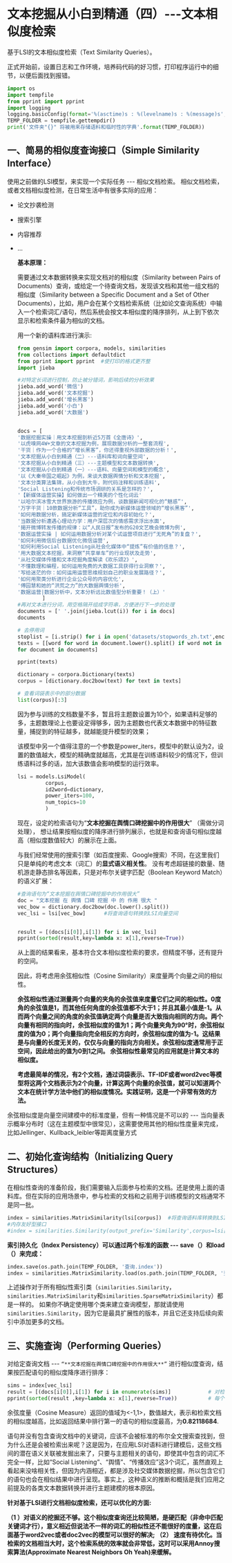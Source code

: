 # 文本挖掘从小白到精通（四）---文本相似度检索

基于LSI的文本相似度检索（Text Similarity Queries）。

正式开始前，设置日志和工作环境，培养码代码的好习惯，打印程序运行中的细节，以便后面找到报错。

```python
import os
import tempfile
from pprint import pprint
import logging
logging.basicConfig(format='%(asctime)s : %(levelname)s : %(message)s', level=logging.INFO)
TEMP_FOLDER = tempfile.gettempdir()
print('文件夹"{}" 将被用来存储语料和临时性的字典'.format(TEMP_FOLDER))
```

## **一、简易的相似度查询接口（Simple Similarity Interface）**

使用之前做的LSI模型，来实现一个实际任务 --- 相似文档检索。 相似文档检索，或者文档相似度检测，在日常生活中有很多实际的应用：

- 论文抄袭检测

- 搜索引擎

- 内容推荐

- ...

  **基本原理：**

  需要通过文本数据转换来实现文档对的相似度（Similarity between Pairs of Documents）查询，或给定一个待查询文档，发现该文档和其他一组文档的相似度（Similarity between a Specific Document and a Set of Other Documents），比如，用户会在某个文档检索系统（比如论文查询系统）中输入一个检索词汇/语句，然后系统会按文本相似度的降序排列，从上到下依次显示和检索条件最为相似的文档。

  用一个新的语料库进行演示:

  ```python
  from gensim import corpora, models, similarities
  from collections import defaultdict
  from pprint import pprint  #使打印的格式更齐整
  import jieba
  
  #对特定长词进行控制，防止被分错词，影响后续的分析效果
  jieba.add_word('微信')      
  jieba.add_word('文本挖掘')   
  jieba.add_word('增长黑客')   
  jieba.add_word('小白')   
  jieba.add_word('大数据') 
  
  
  docs = [
  '数据挖掘实操｜用文本挖掘剖析近5万首《全唐诗》',
  '以虎嗅网4W+文章的文本挖掘为例，展现数据分析的一整套流程',
  '干货｜作为一个合格的“增长黑客”，你还得重视外部数据的分析！',
  '文本挖掘从小白到精通（二）---语料库和词向量空间',
  '文本挖掘从小白到精通（三）---主题模型和文本数据转换',
  '文本挖掘从小白到精通（一）---语料、向量空间和模型的概念',
  '以《大秦帝国之崛起》为例，来谈大数据舆情分析和文本挖掘',
  '文本分类算法集锦，从小白到大牛，附代码注释和训练语料',
  'Social Listening和传统市场调研的关系是怎样的？',
  '【新媒体运营实操】如何做出一个精美的个性化词云'
  '以哈尔滨冰雪大世界旅游的传播效应为例，谈数据新闻可视化的“魅惑”',
  '万字干货｜10款数据分析“工具”，助你成为新媒体运营领域的“增长黑客”',
  '如何用数据分析，搞定新媒体运营的定位和内容初始化？',
  '当数据分析遭遇心理动力学：用户深层次的情感需求浮出水面',
  '揭开微博转发传播的规律：以“人民日报”发布的G20文艺晚会微博为例',
  '数据运营实操 | 如何运用数据分析对某个试运营项目进行“无死角”的复盘？',
  '如何利用微信后台数据优化微信运营',
  '如何利用Social Listening从社会化媒体中“提炼”有价值的信息？',
  '用大数据文本挖掘，来洞察“共享单车”的行业现状及走势',
  '从社交媒体传播和文本挖掘角度解读《欢乐颂2》',
  '不懂数理和编程，如何运用免费的大数据工具获得行业洞察？',
  '写给迷茫的你：如何运用运营思维规划自己的职业发展路径？',
  '如何用聚类分析进行企业公众号的内容优化',
  '傅园慧和她的“洪荒之力”的大数据舆情分析',
  '数据运营|数据分析中，文本分析远比数值型分析重要！（上）'
          ]
  #再对文本进行分词，用空格隔开组成字符串，方便进行下一步的处理    
  documents = [' '.join(jieba.lcut(i)) for i in docs]
  documents 
  
  # 去停用词
  stoplist = [i.strip() for i in open('datasets/stopwords_zh.txt',encoding='utf-8').readlines()]
  texts = [[word for word in document.lower().split() if word not in stoplist]
  for document in documents]
  
  pprint(texts)
  
  dictionary = corpora.Dictionary(texts)
  corpus = [dictionary.doc2bow(text) for text in texts]
  
  # 查看词袋表示中的部分数据
  list(corpus)[:3]
  ```

  因为参与训练的文档数量不多，暂且将主题数设置为10个，如果语料足够的多，主题数理论上也要设定得够多，因为主题数也代表文本数据中的特征数量，捕捉到的特征越多，就越能提升模型的效果；

  该模型中另一个值得注意的一个参数是power_iters，模型中的默认设为2，设置的数值越大，模型的精确度就越高，尤其是在训练语料较少的情况下，但训练语料过多的话，加大该数值会影响模型的运行效率。

  ```python
  lsi = models.LsiModel(
           corpus, 
           id2word=dictionary,
           power_iters=100,
           num_topics=10
           )
  ```

  现在，设定的检索语句为“**文本挖掘在舆情口碑挖掘中的作用很大**” （需做分词处理）， 想让结果按相似度的降序进行排列展示，也就是和查询语句相似度越高（相似度数值较大）的展示在上面。

  与我们经常使用的搜索引擎（如百度搜索、Google搜索）不同，在这里我们只是单纯的考虑文本（词汇）的**显式语义相关性**。 没有考虑超链接的数量、随机游走静态排名等因素，只是对布尔关键字匹配（Boolean Keyword Match）的语义扩展：

  ```python
  #查询语句为“文本挖掘在舆情口碑挖掘中的作用很大” 
  doc = "文本挖掘 在 舆情 口碑 挖掘 中 的 作用 很大 "
  vec_bow = dictionary.doc2bow(doc.lower().split())
  vec_lsi = lsi[vec_bow]      #将查询语句转换到LSI向量空间
  
  
  result = [(docs[i[0]],i[1]) for i in vec_lsi]
  pprint(sorted(result,key=lambda x: x[1],reverse=True))
  ```

  从上面的结果看来，基本符合文本相似度检索的要求，但精度不够，还有提升的空间。

  因此，将考虑用余弦相似性（Cosine Similarity）来度量两个向量之间的相似性。

  **余弦相似性通过测量两个向量的夹角的余弦值来度量它们之间的相似性。0度角的余弦值是1，而其他任何角度的余弦值都不大于1；并且其最小值是-1。从而两个向量之间的角度的余弦值确定两个向量是否大致指向相同的方向。两个向量有相同的指向时，余弦相似度的值为1；两个向量夹角为90°时，余弦相似度的值为0；两个向量指向完全相反的方向时，余弦相似度的值为-1。这结果是与向量的长度无关的，仅仅与向量的指向方向相关。余弦相似度通常用于正空间，因此给出的值为0到1之间。 余弦相似性最常见的应用就是计算文本的相似度。**

  **考虑最简单的情况，有2个文档，通过词袋表示、TF-IDF或者word2vec等模型将这两个文档表示为2个向量，计算这两个向量的余弦值，就可以知道两个文本在统计学方法中他们的相似度情况。实践证明，这是一个非常有效的方法。**

余弦相似度是向量空间建模中的标准度量，但有一种情况是不可以的 --- 当向量表示概率分布时（这在主题模型中很常见），这需要使用其他的相似性度量来完成，比如Jellinger、Kullback_leibler等距离度量方式

## **二、初始化查询结构（Initializing Query Structures）**

在相似性查询的准备阶段，我们需要输入后面参与检索的文档。还是使用上面的语料库。但在实际的应用场景中，参与检索的文档和之前用于训练模型的文档通常不是同一批。

```python
index = similarities.MatrixSimilarity(lsi[corpus])  #将查询语料库转换到LSI向量空间并对其中的每个文档/语句建立索引
#内存友好型接口
#index = similarities.Similarity(output_prefix='Similarity',corpus=lsi[corpus],num_features=500)  #将查询语料库转换到LSI向量空间并对其中的每个文档/语句建立索引
```

**索引持久化（Index Persistency）可以通过两个标准的函数 --- save（）和load（）来完成：**

```python
index.save(os.path.join(TEMP_FOLDER, '查询.index'))
index = similarities.MatrixSimilarity.load(os.path.join(TEMP_FOLDER, '查询.index'))
```

上述操作对于所有相似性索引类（`similarities.Similarity`，`similarities.MatrixSimilarity`和`similarities.SparseMatrixSimilarity`）都是一样的。 如果你不确定使用哪个类来建立查询模型，那就请使用`similarities.Similarity`，因为它是最具扩展性的版本，并且它还支持后续向索引中添加更多的文档。



## **三、实施查询（Performing Queries）**

对给定查询文档 --- `“**文本挖掘在舆情口碑挖掘中的作用很大**”` 进行相似度查询，结果按匹配语句的相似度降序进行排序：

```python
sims = index[vec_lsi]   
result = [(docs[i[0]],i[1]) for i in enumerate(sims)]            # 对检索语料库进行相似度查询
pprint(sorted(result ,key=lambda x: x[1],reverse=True))          # 每个查询结果的格式是 (语句， 与查询语句的相似度) ，是一个2元元组
```

余弦度量（Cosine Measure）返回的值域为<-1,1>，数值越大，表示和检索文档的相似度越高，比如返回结果中排行第一的语句的相似度最高，为**0.82118684**.

语句并没有包含查询文档中的关键词，应该不会被标准的布尔全文搜索查找到，但为什么还是会被检索出来呢？这是因为，在应用LSI对语料进行建模后，这些文档间的潜在语义关联被发掘出来了，只要与主题相关的语句，即使其中包含的词汇不完全一样，比如“Social Listening”、“舆情”、“传播效应”这3个词汇，虽然直观上看起来没啥相关性，但因为内涵相近，都是涉及社交媒体数据挖掘，所以包含它们的语句也会在相似结果中进行呈现。事实上，这种语义的推断和概括是我们应用之前提及的各类文本数据转换并进行主题建模的根本原因。

**针对基于LSI进行文档相似度检索，还可以优化的方面:**

**（1 ）对语义的挖掘还不够。这个相似度查询还比较简陋，是硬匹配（非命中匹配关键词才行），意义相近但说法不一样的词汇的相似性还不能很好的度量，这在后面基于word2vec或者doc2vec的模型可以很好的解决;
（2） 速度有待优化。当检索的文档相当大时，这个检索系统的效率就会非常低，这时可以采用Annoy搜索算法(Approximate Nearest Neighbors Oh Yeah)来缓解。**